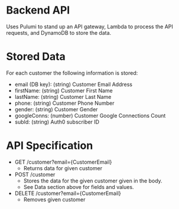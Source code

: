 # Backend API 
Uses Pulumi to stand up an API gateway, Lambda to process the API requests, and DynamoDB to store the data.

# Stored Data
For each customer the following information is stored:
* email (DB key): (string) Customer Email Address
* firstName: (string) Customer First Name
* lastName: (string) Customer Last Name
* phone: (string) Customer Phone Number
* gender: (string) Customer Gender
* googleConns: (number) Customer Google Connections Count
* subId: (string) Auth0 subscriber ID

# API Specification
* GET /customer?email={CustomerEmail}
  * Returns data for given customer
* POST /customer
  * Stores the data for the given customer given in the body.
  * See Data section above for fields and values.
* DELETE /customer?email={CustomerEmail}
  * Removes given customer